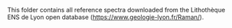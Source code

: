 This folder contains all reference spectra downloaded from the Lithothèque ENS de Lyon open database (https://www.geologie-lyon.fr/Raman/).
